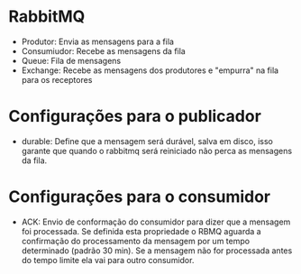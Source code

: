 # RabbitMQ

- Produtor: Envia as mensagens para a fila
- Consumiudor: Recebe as mensagens da fila
- Queue: Fila de mensagens
- Exchange: Recebe as mensagens dos produtores e "empurra" na fila para os receptores

# Configurações para o publicador

- durable: Define que a mensagem será durável, salva em disco, isso garante que quando o rabbitmq será reiniciado não perca as mensagens da fila.

# Configurações para o consumidor

- ACK: Envio de conformação do consumidor para dizer que a mensagem foi processada. Se definida esta propriedade o RBMQ aguarda a confirmação do processamento da mensagem por um tempo determinado (padrão 30 min). Se a mensagem não for processada antes do tempo limite ela vai para outro consumidor.